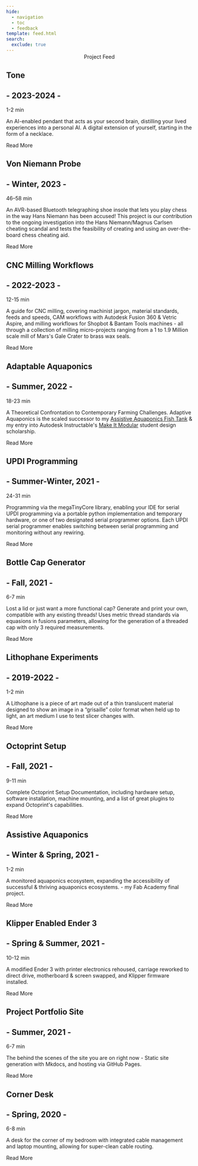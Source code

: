 ```yaml
---
hide:
  - navigation
  - toc
  - feedback
template: feed.html
search:
  exclude: true
---
```


<head>
  <meta charset="UTF-8">
  <meta name="viewport" content="width=device-width, initial-scale=1.0">
  <title>Teddy Warner</title>
  <script src="https://kit.fontawesome.com/79ff35ecec.js" crossorigin="anonymous"></script>
  <link rel="stylesheet" href="../assets/css/feed.css">
    <!-- Stylesheet not working with current static site implementation, so enjoy the inline styles lol -->
  <style>
    .scrollDown .md-header {
    transform: translate3d(0, -100%, 0);
    }
    .scrollUp .md-header {
    transform: none;
    }
    :root {
    --duration: 1s;
    --nav-duration: calc(var(--duration) / 4);
    --ease: cubic-bezier(0.215, 0.61, 0.355, 1);
    --space: 1rem;
    --font-size: 1.125rem;
    --line-height: 1.5;
    --inputicon: hsla(0, 0%, 0%, 0.87);
    --toggledinputicon: white;
    --formbg: hsla(0, 0%, 0%, 0.25);
    --formhover: hsla(0, 0%, 0%, 0.32);
    --toggledform: hsla(0, 0%, 100%, 0.12);
    --toggledformhover: hsla(0, 0%, 100%, 0.3);
    --avatar: url("../../images/index/avatardark.svg");
    --quote: url("../../images/index/quote/");
    --articlebg: hsla(0, 0%, 0%, 0.04);
    }
    [data-md-color-scheme="slate"] {
    /*--md-default-bg-color: hsla(228, 7%, 14%, 1);*/
        --inputicon: white;
        --toggledinputicon: hsla(0, 0%, 0%, 0.87);
        --formhover: hsla(0, 0%, 100%, 0.3);
        --toggledform: hsla(0, 0%, 0%, 0.2);
        --toggledformhover: hsla(0, 0%, 0%, 0.32);
        --avatar: url("../../images/index/avatarlight.svg");
        --quote: url("../../images/index/quote/");
        --articlebg: hsl(234, 76%, 95%, 0.04)
    }
    @media screen and (min-width: 60em) {
    .md-sidebar--secondary {
        display: none;
    }
    }
    @media screen and (min-width: 76.25em) {
    .md-sidebar--primary {
        display: none;
    }
    }
    .md-banner {
    position: relative;
    z-index: 3;
    }
    main {
    margin-top: -7em;
    position: relative;
    z-index: 2;
    }
    section {
    height: auto;
    z-index: 2;
    }
    .md-sidebar {
    width: 0px;
    }
    .md-footer {
    display: none;
    } 
    .md-main__inner {
    margin: 0;
    }
    .md-source {
    color: var(--md-default-fg-color);  
    }
    .toggle .logo {
    display: none;
    }
    .toggle .socialsparent {
    display: none;
    }
    .close {
    display: none;
    }
    .toggle .close {
    display: flex;
    }
    .toggle .menu {
    display: none;
    }
    .md-header__button.md-icon[for="__search"] {
    color: var(--md-default-fg-color); 
    }
    .toggle .md-header__button.md-icon[for="__search"] {
    color: var(--md-default-bg-color);
    }
    .md-search__input + .md-search__icon {
    color: var(--inputicon);
    }
    .toggle .md-search__input + .md-search__icon {
    color: var(--toggledinputicon);
    }
    .md-search__form {
    background-color: var(--formbg);
    }
    .md-search__form:hover {
    background-color: var(--formhover);
    }
    .toggle .md-search__form {
    background-color: var(--toggledform);
    }
    .toggle .md-search__form:hover {
    background-color: var(--toggledformhover);
    }
    header{
    padding-top: 1.5em;
    }
    .menu {
    color: var(--md-default-fg-color);
    }
    .close {
    color: var(--md-default-bg-color);
    }
    .md-header__option {
    color: var(--md-default-fg-color);
    }
    .toggle .md-header__option {
    color: var(--md-default-bg-color);
    }
    .md-header[data-md-state=shadow]{
    box-shadow:0 0 0 rgba(0,0,0,0),0 0 0 rgba(0,0,0,0);
    }
    .md-header {
    background: none;
    box-shadow:0 0 0 transparent,0 0 0 transparent;
    }
    .md-tabs {
    display: none;
    }
    .logo {
    padding-left: 0;
    }
    html.has-scroll-smooth {
    overflow: hidden; }
    html.has-scroll-dragging {
    -webkit-user-select: none;
    -moz-user-select: none;
    -ms-user-select: none;
    user-select: none; }
    .has-scroll-smooth body {
    overflow: hidden; }
    .has-scroll-smooth [data-scroll-container] {
    min-height: 100vh; }
    [data-scroll-direction="horizontal"] [data-scroll-container] {
    height: 100vh;
    display: inline-block;
    white-space: nowrap; }
    [data-scroll-direction="horizontal"] [data-scroll-section] {
    display: inline-block;
    vertical-align: top;
    white-space: nowrap;
    height: 100%; }
    .head {
    height: 72em;
    }
    .main-navigation {
    position: fixed;
    top: 0;
    left: 0;
    display: flex;
    align-items: center;
    width: 100%;
    height: 100%;
    transform: translateX(-100%);
    transition: transform var(--nav-duration);
    background-color: var(--md-default-fg-color);
    z-index: 3;
    }
    .main-navigation:after {
    content: "";
    position: absolute;
    top: 0;
    left: 0;
    width: 100%;
    height: 100%;
    background-color: inherit;
    transform-origin: 0 50%;
    z-index: 3;
    }
    .main-navigation ul {
    font-size: 9vmin;
    width: 100%;
    z-index: 4;
    }
    .main-navigation li {
    display: flex;
    align-items: center;
    position: relative;
    overflow: hidden;
    z-index: 4;
    }
    .main-navigation li:after {
    content: "";
    position: absolute;
    bottom: 0;
    left: 0;
    width: 100%;
    height: 1vmin;
    background-color: inherit;
    transform-origin: 0 50%;
    transform: translateX(-100%) skew(15deg);
    z-index: 4;
    }
    .main-navigation a {
    display: inline-block;
    width: 100%;
    max-width: 1200px;
    margin: 0 auto;
    color: var(--md-default-bg-color);
    line-height: 1.08;
    text-decoration: none;
    user-select: none;
    padding: auto;
    transform: translateY(100%);
    z-index: 4;
    }
    .main-content {
    z-index: 1;
    }
    .main-navigation a.home:hover {
    color: #5466CE;
    font-style: italic;
    }
    .main-navigation a.about:hover {
    color: #5466CE;
    font-style: italic;
    }
    .main-navigation a.proj:hover {
    color: #5466CE;
    font-style: italic;
    }
    .main-navigation a.mach:hover {
    color: #5466CE;
    font-style: italic;
    }
    .main-navigation a.fab:hover {
    color: #5466CE;
    font-style: italic;
    }
    .navnum {
    font-size:0.35em;
    font-weight: lighter;
    font-style: italic;
    }
    .toggle .main-navigation {
    transition-duration: 0.35;
    transform: translateX(0);
    }
    .toggle .main-navigation a {
    animation: link-appear calc(var(--duration) * 1.5) var(--ease) forwards;
    }
    @keyframes link-appear {
    0%, 25% {
        transform: translateY(100%);
    }
    50%, 100% {
        transform: translateY(0);
    }
    }
    @media (max-width: 76em) {
    .logo {
        padding-left: 1em;
    }
    }
    @media (max-width: 45em) {
    .logo {
        padding-left: 1em;
    }
    header{
        padding-top: 1.25em;
    }
    }
    @media (max-width: 59.892857142857146em) {
    .toggle .md-search__icon.md-icon:first-of-type {
        color: var(--md-default-fg-color);
    }
    }
    @media (min-width: 59.892857142857146em) {
    .md-grid {
        margin-left: auto;
        margin-right: auto;
        max-width: 100vw;
    }
    .md-header__inner {
        margin-left: 5vw;
        margin-right: 5vw;
    }
    }
</style>
</head>

<nav class="main-navigation">
    <ul>
      <li><a class="home" href="http://teddywarner.com"><span class="navnum">01</span> Home</a></li>
      <li><a class="about" href="http://teddywarner.com/About-Me/about/"><span class="navnum">02</span> About Me</a></li>
      <li><a class="proj" href="http://teddywarner.com/feed/"><span class="navnum">03</span> Projects</a></li>
      <li><a class="mach" href="http://teddywarner.com/Machine-Profiles/FusionPro48/"><span class="navnum">04</span> Machine Profiles</a></li>
      <li><a style="font-family: 'Fira Sans';" class="fab" href="https://fabacademy.org/2021/labs/charlotte/students/theodore-warner/"><span class="navnum">05</span> Fab Academy</a></li>
    </ul>
</nav>

<!--- Post Template

  <div class="post" id="Title">
    <div class="meta">
      <div class="photo" style="background-image: url('../images/')"></div>
    </div>
    <div class="description">
      <h1>Title</h1>
      <h2>- Date -</h2> <span class="time"><i class="far fa-clock"></i>TIME</span>
      <p> Lorem ipsum dolor sit amet, consectetur adipisicing elit. Ad eum dolorum architecto obcaecati enim dicta praesentium, quam nobis! Neque ad aliquam facilis numquam. Veritatis, sit.</p>
      <div class="con">
       <span class="share" style=" color: inherit;">
        <a class="fb" title="Share on Facebook" href="FACEBOOK-URL"><i class="fab fa-facebook-square"></i></a>
        <a class="twitter" title="Share on X" href="TWITTER-URL"><i class="fa-brands fa-square-x-twitter"></i></a>
        <a class="pin" title="Share on Pinterest" href="PINTEREST-URL"><i class="fa-brands fa-square-pinterest"></i></a>
        <a class="ln" title="Share on LinkedIn" href="LINKEDIN-URL"><i class="fab fa-linkedin"></i></a>
        <a class="email" title="Share via Email" href="EMAIL-URL"><i class="fa-solid fa-square-envelope"></i></a>
       </span>
      </div>
        <p class="read-more">Read More</p>
    </div>
  </div>

  <div class="post alt" id="Title">
    <div class="meta">
      <div class="photo" style="background-image: url('../images/')"></div>
    </div>
    <div class="description">
      <h1>Title</h1>
      <h2>- Date -</h2> <span class="time"><i class="far fa-clock"></i>TIME</span>
      <p>Lorem ipsum dolor sit amet, consectetur adipisicing elit. Ad eum dolorum architecto obcaecati enim dicta praesentium, quam nobis! Neque ad aliquam facilis numquam. Veritatis, sit.</p>
      <div class="con">
       <span class="share" style=" color: inherit;">
        <a class="fb" title="Share on Facebook" href="FACEBOOK-URL"><i class="fab fa-facebook-square"></i></a>
        <a class="twitter" title="Share on X" href="TWITTER-URL"><i class="fa-brands fa-square-x-twitter"></i></a>
        <a class="pin" title="Share on Pinterest" href="PINTEREST-URL"><i class="fa-brands fa-square-pinterest"></i></a>
        <a class="ln" title="Share on LinkedIn" href="LINKEDIN-URL"><i class="fab fa-linkedin"></i></a>
        <a class="email" title="Share via Email" href="EMAIL-URL"><i class="fa-solid fa-square-envelope"></i></a>
       </span>
      </div>
        <p class="read-more">Read More</p>
    </div>
  </div>

-->

<body>
  <main data-scroll-container>
   <section data-scroll-section>
   </br>
   </br>
   </br>
   </br>
   </br>
    <center>
    <div class="title">Project Feed</div>
    </center>
    <div class="post alt" id="tone">
        <div class="meta">
        <div class="photo" style="background-image: url('https://tone.computer/images/thumbnail.png')"></div>
        </div>
        <div class="description">
        <h1>Tone</h1>
        <h2>- 2023-2024 -</h2> <span class="time"><i class="far fa-clock"></i> 1-2 min</span>
        <p>An AI-enabled pendant that acts as your second brain, distilling your lived experiences into a personal AI. A digital extension of yourself, starting in the form of a necklace.</p>
        <div class="con">
        <span class="share" style=" color: inherit;">
            <a class="fb" title="Share on Facebook" href="https://www.facebook.com/sharer/sharer.php?u=https://tone.computer"><i class="fab fa-facebook-square"></i></a>
            <a class="twitter" title="Share on X" href="https://twitter.com/intent/tweet?url=https://tone.computer&text=Introducing%20Tone,%20a%20$299%20AI%20wearable%20that%20acts%20as%20your%20second%20brain,%20distilling%20your%20lived%20experiences%20into%20a%20personal%20AI%20to%20give%20you%20superpowers."><i class="fa-brands fa-square-x-twitter"></i></a>
            <a class="pin" title="Share on Pinterest" href="https://pinterest.com/pin/create/button/?url=https://tone.computer&media=&description=Introducing%20Tone,%20a%20$299%20AI%20wearable%20that%20acts%20as%20your%20second%20brain,%20distilling%20your%20lived%20experiences%20into%20a%20personal%20AI%20to%20give%20you%20superpowers."><i class="fa-brands fa-square-pinterest"></i></a>
            <a class="ln" title="Share on LinkedIn" href="https://www.linkedin.com/shareArticle?mini=true&url=https://tone.computer"><i class="fab fa-linkedin"></i></a>
            <a class="email" title="Share via Email" href="mailto:info@example.com?&subject=&cc=&bcc=&body=https://tone.computer%0AIntroducing%20Tone,%20a%20$299%20AI%20wearable%20that%20acts%20as%20your%20second%20brain,%20distilling%20your%20lived%20experiences%20into%20a%20personal%20AI%20to%20give%20you%20superpowers."><i class="fa-solid fa-square-envelope"></i></a>
        </span>
        </div>
            <p class="read-more">Read More</p>
        </div>
    </div>
    <div class="post" id="vnp">
        <div class="meta">
        <div class="photo" style="background-image: url('../images/VonNiemannProbe/cover.jpg')"></div>
        </div>
        <div class="description">
        <h1>Von Niemann Probe</h1>
        <h2>- Winter, 2023 -</h2> <span class="time"><i class="far fa-clock"></i> 46–58 min</span>
        <p>An AVR-based Bluetooth telegraphing shoe insole that lets you play chess in the way Hans Niemann has been accused! This project is our contribution to the ongoing investigation into the Hans Niemann/Magnus Carlsen cheating scandal and tests the feasibility of creating and using an over-the-board chess cheating aid.</p>
        <div class="con">
        <span class="share" style=" color: inherit;">
            <a class="fb" title="Share on Facebook" href="https://www.facebook.com/sharer/sharer.php?u=https://teddywarner.org/Projects/VonNiemannProbe/"><i class="fab fa-facebook-square"></i></a>
            <a class="twitter" title="Share on X" href="https://twitter.com/intent/tweet?url=https://teddywarner.org/Projects/VonNiemannProbe/&text=Check%20out%20the%20Von%20Niemann%20Probe%20on%20teddywarner.org!"><i class="fa-brands fa-square-x-twitter"></i></a>
            <a class="pin" title="Share on Pinterest" href="https://pinterest.com/pin/create/button/?url=https://teddywarner.org/Projects/VonNiemannProbe/&media=&description=Check%20out%20the%20Von%20Niemann%20Probe%20on%20teddywarner.org!"><i class="fa-brands fa-square-pinterest"></i></a>
            <a class="ln" title="Share on LinkedIn" href="https://www.linkedin.com/shareArticle?mini=true&url=https://teddywarner.org/Projects/VonNiemannProbe/"><i class="fab fa-linkedin"></i></a>
            <a class="email" title="Share via Email" href="mailto:info@example.com?&subject=&cc=&bcc=&body=https://teddywarner.org/Projects/VonNiemannProbe/%0ACheck%20out%20the%20Von%20Niemann%20Probe%20on%20teddywarner.org!"><i class="fa-solid fa-square-envelope"></i></a>
        </span>
        </div>
        <p class="read-more">Read More</p>
        </div>
    </div>
    <div class="post alt" id="cnc">
        <div class="meta">
        <div class="photo" style="background-image: url('../images/MillingWorkflow/cover.jpg')"></div>
        </div>
        <div class="description">
        <h1>CNC Milling Workflows</h1>
        <h2>- 2022-2023 -</h2> <span class="time"><i class="far fa-clock"></i> 12-15 min</span>
        <p>A guide for CNC milling, covering machinist jargon, material standards, feeds and speeds, CAM workflows with Autodesk Fusion 360 & Vetric Aspire, and milling workflows for Shopbot & Bantam Tools machines - all through a collection of milling micro-projects ranging from a 1 to 1.9 Million scale mill of Mars's Gale Crater to brass wax seals.</p>
        <div class="con">
        <span class="share" style=" color: inherit;">
            <a class="fb" title="Share on Facebook" href="https://www.facebook.com/sharer/sharer.php?u=https://teddywarner.org/Projects/MillingWorflow/"><i class="fab fa-facebook-square"></i></a>
            <a class="twitter" title="Share on X" href="https://twitter.com/intent/tweet?url=https://teddywarner.org/Projects/MillingWorflow/&text=Check%20out%20the%20CNC%20Milling%20Workflows%20article%20on%20teddywarner.org!"><i class="fa-brands fa-square-x-twitter"></i></a>
            <a class="pin" title="Share on Pinterest" href="https://pinterest.com/pin/create/button/?url=https://teddywarner.org/Projects/MillingWorflow/&media=&description=Check%20out%20the%20CNC%20Milling%20Workflows%20article%20on%20teddywarner.org!"><i class="fa-brands fa-square-pinterest"></i></a>
            <a class="ln" title="Share on LinkedIn" href="https://www.linkedin.com/shareArticle?mini=true&url=https://teddywarner.org/Projects/MillingWorflow/"><i class="fab fa-linkedin"></i></a>
            <a class="email" title="Share via Email" href="mailto:info@example.com?&subject=&cc=&bcc=&body=https://teddywarner.org/Projects/MillingWorflow/%0ACheck%20out%20the%20CNC%20Milling%20Workflows%20article%20on%20teddywarner.org!"><i class="fa-solid fa-square-envelope"></i></a>
        </span>
        </div>
        <p class="read-more">Read More</p>
        </div>
    </div>
    <div class="post" id="aa">
        <div class="meta">
        <div class="photo" style="background-image: url('../images/AdaptableAquaponics/cover.jpg')"></div>
        </div>
        <div class="description">
        <h1>Adaptable Aquaponics</h1>
        <h2>- Summer, 2022 -</h2> <span class="time"><i class="far fa-clock"></i> 18-23 min</span>
        <p>A Theoretical Confrontation to Contemporary Farming Challenges. Adaptive Aquaponics is the scaled successor to my <a href="https://teddywarner.org/Projects/AssistiveAquaponics/">Assistive Aquaponics Fish Tank</a> & my entry into Autodesk Instructable's <a href="https://www.instructables.com/contest/makeitmodular2022/">Make It Modular</a> student design scholarship.</p>
        <div class="con">
        <span class="share" style=" color: inherit;">
            <a class="fb" title="Share on Facebook" href="https://www.facebook.com/sharer/sharer.php?u=https://teddywarner.org/Projects/AdaptableAquaponics/"><i class="fab fa-facebook-square"></i></a>
            <a class="twitter" title="Share on X" href="https://twitter.com/intent/tweet?url=https://teddywarner.org/Projects/AdaptableAquaponics/&text=Check%20out%20Adaptable%20Aquaponics%20on%20teddywarner.org!"><i class="fa-brands fa-square-x-twitter"></i></a>
            <a class="pin" title="Share on Pinterest" href="https://pinterest.com/pin/create/button/?url=https://teddywarner.org/Projects/AdaptableAquaponics/&media=&description=Check%20out%20Adaptable%20Aquaponics%20on%20teddywarner.org!"><i class="fa-brands fa-square-pinterest"></i></a>
            <a class="ln" title="Share on LinkedIn" href="https://www.linkedin.com/shareArticle?mini=true&url=https://teddywarner.org/Projects/AdaptableAquaponics/"><i class="fab fa-linkedin"></i></a>
            <a class="email" title="Share via Email" href="mailto:info@example.com?&subject=&cc=&bcc=&body=https://teddywarner.org/Projects/AdaptableAquaponics/%0ACheck%20out%20Adaptable%20Aquaponics%20on%20teddywarner.org!"><i class="fa-solid fa-square-envelope"></i></a>
        </span>
        </div>
        <p class="read-more">Read More</p>
        </div>
    </div>
    <!--<div class="post" id="bit">
        <div class="meta">
        <div class="photo" style="background-image: url('../images/8-bitComputer/clockmodule.jpg')"></div>
        </div>
        <div class="description">
        <h1>8-Bit Computer</h1> 
        <h2>- 2021-2022 -</h2> <span class="time"><i class="far fa-clock"></i> X-X min</span>
        <p> Build Log and Documentation of my take on <a href="https://eater.net/">Ben Eater's</a> 8-Bit Computer, a 'simple-as-possible' microcontroller built upon breadboards with only simple logic gates. A dive into computer logic, and processor workings.</p>
        <div class="con">
        <span class="share" style=" color: inherit;">
            <a class="fb" title="Share on Facebook" href="https://www.facebook.com/sharer/sharer.php?u=https://teddywarner.org/Projects/8-bit/"><i class="fab fa-facebook-square"></i></a>
            <a class="twitter" title="Share on X" href="https://twitter.com/intent/tweet?url=https://teddywarner.org/Projects/8-bit/&text=Check%20Out%20the%208-bit%20Breadboard%20Computer%20(Ben%20Eater%20Build%20Log)%20on"><i class="fa-brands fa-square-x-twitter"></i></a>
            <a class="pin" title="Share on Pinterest" href="https://pinterest.com/pin/create/button/?url=https://teddywarner.org/Projects/8-bit/&media=&description=Check%20Out%20the%208-bit%20Breadboard%20Computer%20(Ben%20Eater%20Build%20Log)%20on%20https://teddywarner.org/Projects/8-bit/%20!"><i class="fa-brands fa-square-pinterest"></i></a>
            <a class="ln" title="Share on LinkedIn" href="https://www.linkedin.com/shareArticle?mini=true&url=https://teddywarner.org/Projects/8-bit/"><i class="fab fa-linkedin"></i></a>
            <a class="email" title="Share via Email" href="mailto:info@example.com?&subject=&cc=&bcc=&body=Check%20Out%20the%208-bit%20Breadboard%20Computer%20(Ben%20Eater%20Build%20Log)%20on%20https://teddywarner.org/Projects/8-bit/%20!"><i class="fa-solid fa-square-envelope"></i></a>
        </span>
        </div>
        <p class="read-more">Read More</p>
        </div>
    </div>--->
    <div class="post alt" id="updi">
        <div class="meta">
        <div class="photo" style="background-image: url('../images/SerialUPDI/ftdi2updisolderedtop.jpg')"></div>
        </div>
        <div class="description">
        <h1>UPDI Programming</h1>
        <h2>- Summer-Winter, 2021 -</h2> <span class="time"><i class="far fa-clock"></i> 24-31 min</span>
        <p>Programming via the megaTinyCore library, enabling your IDE for serial UPDI programming via a portable python implementation and temporary hardware, or one of two designated serial programmer options. Each UPDI serial programmer enables switching between serial programming and monitoring without any rewiring.</p>
        <div class="con">
        <span class="share" style=" color: inherit;">
            <a class="fb" title="Share on Facebook" href="https://www.facebook.com/sharer/sharer.php?u=https://teddywarner.org/Projects/SerialUPDI/"><i class="fab fa-facebook-square"></i></a>
            <a class="twitter" title="Share on X" href="https://twitter.com/intent/tweet?url=https://teddywarner.org/Projects/SerialUPDI/&text=Check%20Out%20UPDI%20Serial%20Programming%20on"><i class="fa-brands fa-square-x-twitter"></i></a>
            <a class="pin" title="Share on Pinterest" href="https://pinterest.com/pin/create/button/?url=https://teddywarner.org/Projects/SerialUPDI/&media=&description=Check%20Out%20UPDI%20Serial%20Programming%20on%20https://teddywarner.org/Projects/SerialUPDI/%20!"><i class="fa-brands fa-square-pinterest"></i></a>
            <a class="ln" title="Share on LinkedIn" href="https://www.linkedin.com/shareArticle?mini=true&url=https://teddywarner.org/Projects/SerialUPDI/"><i class="fab fa-linkedin"></i></a>
            <a class="email" title="Share via Email" href="mailto:info@example.com?&subject=&cc=&bcc=&body=Check%20Out%20UPDI%20Serial%20Programming%20on%20https://teddywarner.org/Projects/SerialUPDI/%20!"><i class="fa-solid fa-square-envelope"></i></a>
        </span>
        </div>
        <p class="read-more">Read More</p>
        </div>
    </div>
    <div class="post" id="bc">
        <div class="meta">
        <div class="photo" style="background-image: url('../images/ParametricGenerator/beautyshot1.jpg')"></div>
        </div>
        <div class="description">
        <h1>Bottle Cap Generator</h1>
        <h2>- Fall, 2021 -</h2> <span class="time"><i class="far fa-clock"></i> 6-7 min</span>
        <p>Lost a lid or just want a more functional cap? Generate and print your own, compatible with any existing threads! Uses metric thread standards via equasions in fusions parameters, allowing for the generation of a threaded cap with only 3 required measurements.</p>
        <div class="con">
        <span class="share" style=" color: inherit;">
            <a class="fb" title="Share on Facebook" href="https://www.facebook.com/sharer/sharer.php?u=https://teddywarner.org/Projects/ParametricGenerator/"><i class="fab fa-facebook-square"></i></a>
            <a class="twitter" title="Share on X" href="https://twitter.com/intent/tweet?url=https://teddywarner.org/Projects/ParametricGenerator/&text=Check%20Out%20the%20Parametric%20Bottle%20Cap%20Generator%20on"><i class="fa-brands fa-square-x-twitter"></i></a>
            <a class="pin" title="Share on Pinterest" href="https://pinterest.com/pin/create/button/?url=https://teddywarner.org/Projects/ParametricGenerator/&media=&description=Check%20Out%20the%20Parametric%20Bottle%20Cap%20Generator%20on%20https://teddywarner.org/Projects/ParametricGenerator/%20!"><i class="fa-brands fa-square-pinterest"></i></a>
            <a class="ln" title="Share on LinkedIn" href="https://www.linkedin.com/shareArticle?mini=true&url=https://teddywarner.org/Projects/ParametricGenerator/"><i class="fab fa-linkedin"></i></a>
            <a class="email" title="Share via Email" href="mailto:info@example.com?&subject=&cc=&bcc=&body=Check%20Out%20the%20Parametric%20Bottle%20Cap%20Generator%20on%20https://teddywarner.org/Projects/ParametricGenerator/"><i class="fa-solid fa-square-envelope"></i></a>
        </span>
        </div>
        <p class="read-more">Read More</p>
        </div>
    </div>
    <div class="post alt" id="le">
        <div class="meta">
        <div class="photo" style="background-image: url('../images/LithophaneExperiments/friendslithophane.jpg')"></div>
        </div>
        <div class="description">
        <h1>Lithophane Experiments</h1>
        <h2>- 2019-2022 -</h2> <span class="time"><i class="far fa-clock"></i> 1-2 min</span>
        <p>A Lithophane is a piece of art made out of a thin translucent material designed to show an image in a “grisaille” color format when held up to light, an art medium I use to test slicer changes with.</p>
        <div class="con">
        <span class="share" style=" color: inherit;">
            <a class="fb" title="Share on Facebook" href="https://www.facebook.com/sharer/sharer.php?u=https://teddywarner.org/Projects/LithophaneExperiments/"><i class="fab fa-facebook-square"></i></a>
            <a class="twitter" title="Share on X" href="https://twitter.com/intent/tweet?url=https://teddywarner.org/Projects/LithophaneExperiments/&text=Check%20Out%20this%20compilation%20of%20Litophanes%20on"><i class="fa-brands fa-square-x-twitter"></i></a>
            <a class="pin" title="Share on Pinterest" href="https://pinterest.com/pin/create/button/?url=https://teddywarner.org/Projects/LithophaneExperiments/&media=&description=Check%20Out%20this%20compilation%20of%20Litophanes%20on%20https://teddywarner.org/Projects/LithophaneExperiments/%20!"><i class="fa-brands fa-square-pinterest"></i></i></a>
            <a class="ln" title="Share on LinkedIn" href="https://www.linkedin.com/shareArticle?mini=true&url=https://teddywarner.org/Projects/LithophaneExperiments/"><i class="fab fa-linkedin"></i></i></a>
            <a class="email" title="Share via Email" href="mailto:info@example.com?&subject=&cc=&bcc=&body=Check%20Out%20this%20compilation%20of%20Litophanes%20on%20https://teddywarner.org/Projects/LithophaneExperiments/"><i class="fa-solid fa-square-envelope"></i></i></i></a>
        </span>
        </div>
        <p class="read-more">Read More</p>
        </div>
    </div>
    <div class="post" id="os">
        <div class="meta">
        <div class="photo" style="background-image: url('../images/Octoprint/personaloctoprint.jpg')"></div>
        </div>
        <div class="description">
        <h1>Octoprint Setup</h1>
        <h2>- Fall, 2021 -</h2> <span class="time"><i class="far fa-clock"></i> 9-11 min</span>
        <p>Complete Octoprint Setup Documentation, including hardware setup, software installation, machine mounting, and a list of great plugins to expand Octoprint's capabilities.</p>
        <div class="con">
        <span class="share" style=" color: inherit;">
            <a class="fb" title="Share on Facebook" href="https://www.facebook.com/sharer/sharer.php?u=https://teddywarner.org/Projects/Octoprint/"><i class="fab fa-facebook-square"></i></a>
            <a class="twitter" title="Share on X" href="https://twitter.com/intent/tweet?url=https://teddywarner.org/Projects/Octoprint/&text=Setup%20an%20Instance%20of%20Octoprint%20for%20Your%20Machine%20With"><i class="fa-brands fa-square-x-twitter"></i></a>
            <a class="pin" title="Share on Pinterest" href="https://pinterest.com/pin/create/button/?url=https://teddywarner.org/Projects/Octoprint/&media=&description=Setup%20an%20Instance%20of%20Octoprint%20for%20Your%20Machine%20With%20https://teddywarner.org/Projects/Octoprint/"><i class="fa-brands fa-square-pinterest"></i></a>
            <a class="ln" title="Share on LinkedIn" href="https://www.linkedin.com/shareArticle?mini=true&url=https://teddywarner.org/Projects/Octoprint/"><i class="fab fa-linkedin"></i></a>
            <a class="email" title="Share via Email" href="mailto:info@example.com?&subject=&cc=&bcc=&body=Setup%20an%20Instance%20of%20Octoprint%20for%20Your%20Machine%20With%20https://teddywarner.org/Projects/Octoprint/"><i class="fa-solid fa-square-envelope"></i></a>
        </span>
        </div>
        <p class="read-more">Read More</p>
        </div>
    </div>
    <div class="post alt" id="assistivea">
        <div class="meta">
        <div class="photo" style="background-image: url('../images/AssistiveAquaponics/tankhighlight.jpg')"></div>
        </div>
        <div class="description">
        <h1>Assistive Aquaponics</h1>
        <h2>- Winter & Spring, 2021 -</h2> <span class="time"><i class="far fa-clock"></i> 1-2 min</span>
        <p>A monitored aquaponics ecosystem, expanding the accessibility of successful & thriving aquaponics ecosystems. - my Fab Academy final project.</p>
        <div class="con">
        <span class="share" style=" color: inherit;">
            <a class="fb" title="Share on Facebook" href="https://www.facebook.com/sharer/sharer.php?u=https://fabacademy.org/2021/labs/charlotte/students/theodore-warner/Final%2520Project/final-project/"><i class="fab fa-facebook-square"></i></a>
            <a class="twitter" title="Share on X" href="https://twitter.com/intent/tweet?url=https://fabacademy.org/2021/labs/charlotte/students/theodore-warner/Final%2520Project/final-project/&text=Check%20Out%20the%20Assistive%20Aquaponics%20Fish%20Tank%20on"><i class="fa-brands fa-square-x-twitter"></i></a>
            <a class="pin" title="Share on Pinterest" href="https://pinterest.com/pin/create/button/?url=https://fabacademy.org/2021/labs/charlotte/students/theodore-warner/Final%2520Project/final-project/&media=&description=Check%20Out%20the%20Assistive%20Aquaponics%20Fish%20Tank%20on%20https://fabacademy.org/2021/labs/charlotte/students/theodore-warner/Final%2520Project/final-project/%20!"><i class="fa-brands fa-square-pinterest"></i></a>
            <a class="ln" title="Share on LinkedIn" href="https://www.linkedin.com/shareArticle?mini=true&url=https://fabacademy.org/2021/labs/charlotte/students/theodore-warner/Final%2520Project/final-project/"><i class="fab fa-linkedin"></i></a>
            <a class="email" title="Share via Email" href="mailto:info@example.com?&subject=&cc=&bcc=&body=Check%20Out%20the%20Assistive%20Aquaponics%20Fish%20Tank%20on%20https://fabacademy.org/2021/labs/charlotte/students/theodore-warner/Final%2520Project/final-project/"><i class="fa-solid fa-square-envelope"></i></a>
        </span>
        </div>
        <p class="read-more">Read More</p>
        </div>
    </div>
    <div class="post" id="ender">
        <div class="meta">
        <div class="photo" style="background-image: url('../images/KlipperEnder3/directdrive.jpg')"></div>
        </div>
        <div class="description">
        <h1>Klipper Enabled Ender 3</h1>
        <h2>- Spring & Summer, 2021 -</h2> <span class="time"><i class="far fa-clock"></i> 10-12 min</span>
        <p>A modified Ender 3 with printer electronics rehoused, carriage reworked to direct drive, motherboard & screen swapped, and Klipper firmware installed.</p>
        <div class="con">
        <span class="share" style=" color: inherit;">
            <a class="fb" title="Share on Facebook" href="https://www.facebook.com/sharer/sharer.php?u=https://teddywarner.org/Projects/KlipperEnder3/"><i class="fab fa-facebook-square"></i></a>
            <a class="twitter" title="Share on X" href="https://twitter.com/intent/tweet?url=https://teddywarner.org/Projects/KlipperEnder3/&text=Check%20Out%20the%20Klipper%20Enabled%20Ender%203%20on"><i class="fa-brands fa-square-x-twitter"></i></a>
            <a class="pin" title="Share on Pinterest" href="https://pinterest.com/pin/create/button/?url=https://teddywarner.org/Projects/KlipperEnder3/&media=&description=Check%20Out%20the%20Klipper%20Enabled%20Ender%203%20on%20https://teddywarner.org/Projects/KlipperEnder3/%20!"><i class="fa-brands fa-square-pinterest"></i></a>
            <a class="ln" title="Share on LinkedIn" href="https://www.linkedin.com/shareArticle?mini=true&url=https://teddywarner.org/Projects/KlipperEnder3/"><i class="fab fa-linkedin"></i></a>
            <a class="email" title="Share via Email" href="mailto:info@example.com?&subject=&cc=&bcc=&body=Check%20Out%20the%20Klipper%20Enabled%20Ender%203%20on%20https://teddywarner.org/Projects/KlipperEnder3/"><i class="fa-solid fa-square-envelope"></i></a>
        </span>
        </div>
        <p class="read-more">Read More</p>
        </div>
    </div>
    <div class="post alt" id="site">
        <div class="meta">
        <div class="photo" style="background-image: url('../images/PortfolioSite/highlightcode.jpg')"></div>
        </div>
        <div class="description">
        <h1>Project Portfolio Site</h1>
        <h2>- Summer, 2021 -</h2> <span class="time"><i class="far fa-clock"></i> 6-7 min</span>
        <p>The behind the scenes of the site you are on right now - Static site generation with Mkdocs, and hosting via GitHub Pages.</p>
        <div class="con">
        <span class="share" style=" color: inherit;">
            <a class="fb" title="Share on Facebook" href="https://www.facebook.com/sharer/sharer.php?u=https://teddywarner.org/Projects/ProjectPortfolioSite/"><i class="fab fa-facebook-square"></i></a>
            <a class="twitter" title="Share on X" href="https://twitter.com/intent/tweet?url=https://teddywarner.org/Projects/ProjectPortfolioSite/&text=Check%20Out%20the%20Behind%20the%20Scenes%20to%20teddywarner.org%20on"><i class="fa-brands fa-square-x-twitter"></i></a>
            <a class="pin" title="Share on Pinterest" href="https://pinterest.com/pin/create/button/?url=https://teddywarner.org/Projects/ProjectPortfolioSite/&media=&description=Check%20Out%20the%20Behind%20the%20Scenes%20to%20teddywarner.org%20on%20https://teddywarner.org/Projects/ProjectPortfolioSite/"><i class="fa-brands fa-square-pinterest"></i></a>
            <a class="ln" title="Share on LinkedIn" href="https://www.linkedin.com/shareArticle?mini=true&url=https://teddywarner.org/Projects/ProjectPortfolioSite/"><i class="fab fa-linkedin"></i></a>
            <a class="email" title="Share via Email" href="mailto:info@example.com?&subject=&cc=&bcc=&body=Check%20Out%20the%20Behind%20the%20Scenes%20to%20teddywarner.org%20on%20https://teddywarner.org/Projects/ProjectPortfolioSite/"><i class="fa-solid fa-square-envelope"></i></a>
        </span>
        </div>
        <p class="read-more">Read More</p>
        </div>
    </div>
    <div class="post" id="desk">
        <div class="meta">
        <div class="photo" style="background-image: url('../images/CornerDesk/finishedwoodassembly.jpg')"></div>
        </div>
        <div class="description">
        <h1>Corner Desk</h1>
        <h2>- Spring, 2020 -</h2> <span class="time"><i class="far fa-clock"></i> 6-8 min</span>
        <p>A desk for the corner of my bedroom with integrated cable management and laptop mounting, allowing for super-clean cable routing.</p>
        <div class="con">
        <span class="share" style=" color: inherit;">
            <a class="fb" title="Share on Facebook" href="https://www.facebook.com/sharer/sharer.php?u=https://teddywarner.org/Projects/CornerDesk/"><i class="fab fa-facebook-square"></i></a>
            <a class="twitter" title="Share on X" href="https://twitter.com/intent/tweet?url=https://teddywarner.org/Projects/CornerDesk/&text=Check%20Out%20the%20Cable-Managed%20Corner%20Desk%20on"><i class="fa-brands fa-square-x-twitter"></i></a>
            <a class="pin" title="Share on Pinterest" href="https://pinterest.com/pin/create/button/?url=https://teddywarner.org/Projects/CornerDesk/&media=&description=Check%20Out%20the%20Cable-Managed%20Corner%20Desk%20on%20https://teddywarner.org/Projects/CornerDesk/%20!"><i class="fa-brands fa-square-pinterest"></i></a>
            <a class="ln" title="Share on LinkedIn" href="https://www.linkedin.com/shareArticle?mini=true&url=https://teddywarner.org/Projects/CornerDesk/"><i class="fab fa-linkedin"></i></a>
            <a class="email" title="Share via Email" href="mailto:info@example.com?&subject=&cc=&bcc=&body=Check%20Out%20the%20Cable-Managed%20Corner%20Desk%20on%20https://teddywarner.org/Projects/CornerDesk/"><i class="fa-solid fa-square-envelope"></i></a>
        </span>
        </div>
        <p class="read-more">Read More</p>
        </div>
    </div>
   </section>
   <section style="height:3em;">
    <h1></h1>
   </section>
  </main>
  <script src="https://cdnjs.cloudflare.com/ajax/libs/jquery/3.3.1/jquery.min.js"></script>
  <script src="https://cdn.jsdelivr.net/npm/locomotive-scroll@4.1.4/dist/locomotive-scroll.min.js"></script>
  <script src="https://cdn.jsdelivr.net/npm/typed.js@2.0.12"></script>
  <script src="../assets/js/feed.js"></script>
  <script>
    document.getElementById('tone').addEventListener('click', function() {
        window.location.href = 'https://tone.computer/'; 
    });
    document.getElementById('vnp').addEventListener('click', function() {
        window.location.href = 'http://teddywarner.com/Projects/VonNiemannProbe/'; 
    });
    document.getElementById('cnc').addEventListener('click', function() {
        window.location.href = 'http://teddywarner.com/Projects/MillingWorflow/'; 
    });
    document.getElementById('aa').addEventListener('click', function() {
        window.location.href = 'http://teddywarner.com/Projects/AdaptableAquaponics/'; 
    });
    document.getElementById('updi').addEventListener('click', function() {
        window.location.href = 'http://teddywarner.com/Projects/SerialUPDI'; 
    });
    document.getElementById('bc').addEventListener('click', function() {
        window.location.href = 'http://teddywarner.com/Projects/ParametricGenerator'; 
    });
    document.getElementById('le').addEventListener('click', function() {
        window.location.href = 'http://teddywarner.com/Projects/LithophaneExperiments'; 
    });
    document.getElementById('os').addEventListener('click', function() {
        window.location.href = 'http://teddywarner.com/Projects/Octoprint'; 
    });
    document.getElementById('assistivea').addEventListener('click', function() {
        window.location.href = 'http://teddywarner.com/Projects/AssistiveAquaponics'; 
    });
    document.getElementById('ender').addEventListener('click', function() {
        window.location.href = 'http://teddywarner.com/Projects/KlipperEnder3'; 
    });
    document.getElementById('site').addEventListener('click', function() {
        window.location.href = 'http://teddywarner.com/Projects/ProjectPortfolioSite'; 
    });
    document.getElementById('desk').addEventListener('click', function() {
        window.location.href = 'http://teddywarner.com/Projects/CornerDesk'; 
    });
    </script>
</body>
</html>
